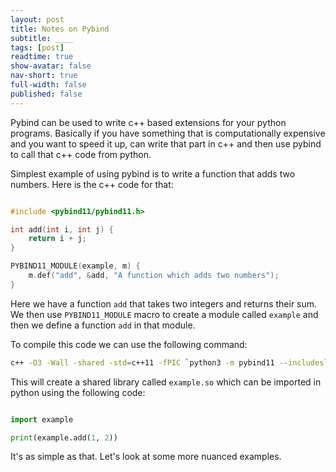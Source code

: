 ```yaml
---
layout: post
title: Notes on Pybind
subtitle: ____
tags: [post]
readtime: true
show-avatar: false
nav-short: true
full-width: false
published: false
---
```


Pybind can be used to write c++ based extensions for your python programs. Basically if you have something that is computationally expensive and you want to speed it up,  can write that part in c++ and then use pybind to call that c++ code from python.

Simplest example of using pybind is to write a function that adds two numbers. Here is the c++ code for that:

```cpp

#include <pybind11/pybind11.h>

int add(int i, int j) {
    return i + j;
}

PYBIND11_MODULE(example, m) {
    m.def("add", &add, "A function which adds two numbers");
}

```

Here we have a function `add` that takes two integers and returns their sum. We then use `PYBIND11_MODULE` macro to create a module called `example` and then we define a function `add` in that module.

To compile this code we can use the following command:

```bash
c++ -O3 -Wall -shared -std=c++11 -fPIC `python3 -m pybind11 --includes` example.cpp -o example`python3-config --extension-suffix`
```

This will create a shared library called `example.so` which can be imported in python using the following code:

```python

import example

print(example.add(1, 2))

```

It's as simple as that. Let's look at some more nuanced examples.



